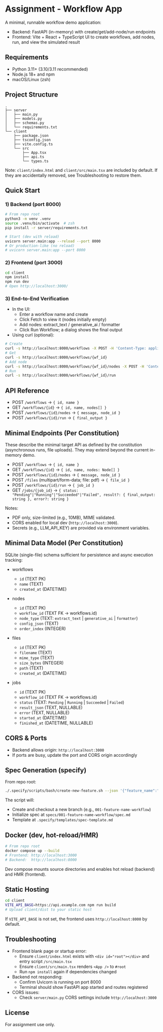 # Assignment - Workflow App

A minimal, runnable workflow demo application:
- Backend: FastAPI (in-memory) with create/get/add-node/run endpoints
- Frontend: Vite + React + TypeScript UI to create workflows, add nodes, run, and view the simulated result

## Requirements
- Python 3.11+ (3.10/3.11 recommended)
- Node.js 18+ and npm
- macOS/Linux (zsh)

## Project Structure
```
.
├── server
│   ├── main.py
│   ├── models.py
│   ├── schemas.py
│   └── requirements.txt
└── client
    ├── package.json
    ├── tsconfig.json
    ├── vite.config.ts
    └── src
        ├── App.tsx
        ├── api.ts
        └── types.ts
```
Note: `client/index.html` and `client/src/main.tsx` are included by default. If they are accidentally removed, see Troubleshooting to restore them.

## Quick Start

### 1) Backend (port 8000)
```bash
# From repo root
python3 -m venv .venv
source .venv/bin/activate  # zsh
pip install -r server/requirements.txt

# Start (dev with reload)
uvicorn server.main:app --reload --port 8000
# Or production-like (no reload)
# uvicorn server.main:app --port 8000
```

### 2) Frontend (port 3000)
```bash
cd client
npm install
npm run dev
# Open http://localhost:3000/
```

### 3) End-to-End Verification
- In the UI:
  - Enter a workflow name and create
  - Click Fetch to view it (nodes initially empty)
  - Add nodes: extract_text / generative_ai / formatter
  - Click Run Workflow; a dialog shows the final output
- Using curl (optional):
```bash
# Create
curl -s http://localhost:8000/workflows -X POST -H 'Content-Type: application/json' -d '{"name":"demo"}'
# Get
curl -s http://localhost:8000/workflows/{wf_id}
# Add node
curl -s http://localhost:8000/workflows/{wf_id}/nodes -X POST -H 'Content-Type: application/json' -d '{"node_type":"generative_ai","config":{"prompt":"Summarize"}}'
# Run
curl -s http://localhost:8000/workflows/{wf_id}/run
```

## API Reference
- POST `/workflows` → `{ id, name }`
- GET `/workflows/{id}` → `{ id, name, nodes[] }`
- POST `/workflows/{id}/nodes` → `{ message, node_id }`
- POST `/workflows/{id}/run` → `{ final_output }`

## Minimal Endpoints (Per Constitution)
These describe the minimal target API as defined by the constitution (asynchronous runs, file uploads). They may extend beyond the current in-memory demo.

- POST `/workflows` → `{ id, name }`
- GET `/workflows/{id}` → `{ id, name, nodes: Node[] }`
- POST `/workflows/{id}/nodes` → `{ message, node_id }`
- POST `/files` (multipart/form-data; file: pdf) → `{ file_id }`
- POST `/workflows/{id}/run` → `{ job_id }`
- GET `/jobs/{job_id}` → `{ status: "Pending"|"Running"|"Succeeded"|"Failed", result?: { final_output: string }, error?: string }`

Notes:
- PDF only, size-limited (e.g., 10MB), MIME validated.
- CORS enabled for local dev (`http://localhost:3000`).
- Secrets (e.g., LLM_API_KEY) are provided via environment variables.

## Minimal Data Model (Per Constitution)
SQLite (single-file) schema sufficient for persistence and async execution tracking:

- workflows
  - `id` (TEXT PK)
  - `name` (TEXT)
  - `created_at` (DATETIME)

- nodes
  - `id` (TEXT PK)
  - `workflow_id` (TEXT FK → workflows.id)
  - `node_type` (TEXT: `extract_text` | `generative_ai` | `formatter`)
  - `config_json` (TEXT)
  - `order_index` (INTEGER)

- files
  - `id` (TEXT PK)
  - `filename` (TEXT)
  - `mime_type` (TEXT)
  - `size_bytes` (INTEGER)
  - `path` (TEXT)
  - `created_at` (DATETIME)

- jobs
  - `id` (TEXT PK)
  - `workflow_id` (TEXT FK → workflows.id)
  - `status` (TEXT: `Pending` | `Running` | `Succeeded` | `Failed`)
  - `result_json` (TEXT, NULLABLE)
  - `error` (TEXT, NULLABLE)
  - `started_at` (DATETIME)
  - `finished_at` (DATETIME, NULLABLE)

## CORS & Ports
- Backend allows origin: `http://localhost:3000`
- If ports are busy, update the port and CORS origin accordingly

## Spec Generation (specify)
From repo root:
```bash
./.specify/scripts/bash/create-new-feature.sh --json '{"feature_name":"Workflow Builder sample app for assignment", "...": "..."}'
```
The script will:
- Create and checkout a new branch (e.g., `001-feature-name-workflow`)
- Initialize spec at `specs/001-feature-name-workflow/spec.md`
- Template at `.specify/templates/spec-template.md`

## Docker (dev, hot-reload/HMR)
```bash
# From repo root
docker compose up --build
# Frontend: http://localhost:3000
# Backend:  http://localhost:8000
```
Dev compose mounts source directories and enables hot reload (backend) and HMR (frontend).

## Static Hosting
```bash
cd client
VITE_API_BASE=https://api.example.com npm run build
# Upload client/dist to your static host
```
If `VITE_API_BASE` is not set, the frontend uses `http://localhost:8000` by default.

## Troubleshooting
- Frontend blank page or startup error:
  - Ensure `client/index.html` exists with `<div id="root"></div>` and entry script `/src/main.tsx`
  - Ensure `client/src/main.tsx` renders `<App />` to `#root`
  - Run `npm install` again if dependencies changed
- Backend not responding:
  - Confirm Uvicorn is running on port 8000
  - Terminal should show FastAPI app started and routes registered
- CORS issues:
  - Check `server/main.py` CORS settings include `http://localhost:3000`

## License
For assignment use only.

